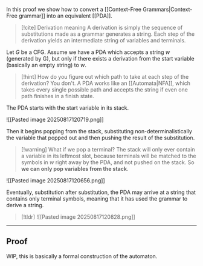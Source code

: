 In this proof we show how to convert a [[Context-Free Grammars|Context-Free grammar]] into an equivalent [[PDA]].

> [!cite] Derivation meaning
> A derivation is simply the sequence of substitutions made as a grammar generates a string.
> Each step of the derivation yields an intermediate string of variables and terminals.


Let $G$ be a CFG.
Assume we have a PDA which accepts a string $w$ (generated by G), but only if there exists a derivation from the start variable (basically an empty string) to $w$.

> [!hint] How do you figure out which path to take at each step of the derivation?
> You don't.
> A PDA works like an [[Automata|NFA]], which takes every single possible path and accepts the string if even one path finishes in a finish state.


The PDA starts with the start variable in its stack.

![[Pasted image 20250817120719.png]]


Then it begins popping from the stack, substituting non-determinalistically the variable that popped out and then pushing the result of the substitution.

> [!warning] What if we pop a terminal?
> The stack will only ever contain a variable in its leftmost slot, because terminals will be matched to the symbols in $w$ right away by the PDA, and not pushed on the stack.
> So **we can only pop variables from the stack**.

![[Pasted image 20250817120656.png]]


Eventually, substitution after substitution, the PDA may arrive at a string that contains only terminal symbols, meaning that it has used the grammar to derive a string.

> [!tldr]
> ![[Pasted image 20250817120828.png]]

---

## Proof
WIP, this is basically a formal construction of the automaton.
